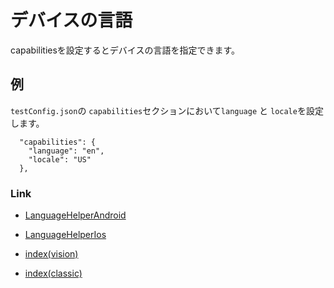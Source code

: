 # デバイスの言語

capabilitiesを設定するとデバイスの言語を指定できます。

## 例

`testConfig.json`の `capabilities`セクションにおいて`language` と `locale`を設定します。

```
  "capabilities": {
    "language": "en",
    "locale": "US"
  },
```

### Link

- [LanguageHelperAndroid](../../basic/behavior/language_helper/language_helper_android_ja.md)
- [LanguageHelperIos](../../basic/behavior/language_helper/language_helper_ios_ja.md)


- [index(vision)](../../index_ja.md)
- [index(classic)](../../classic/index_ja.md)

